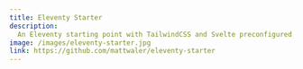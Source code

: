 ```yaml
---
title: Eleventy Starter
description:
  An Eleventy starting point with TailwindCSS and Svelte preconfigured.
image: /images/eleventy-starter.jpg
link: https://github.com/mattwaler/eleventy-starter
---
```

